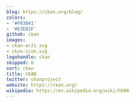 ```yaml
---
blog: https://ckan.org/blog/
colors:
- '#F03B41'
- '#E3EB1F'
github: ckan
images:
- ckan-ar21.svg
- ckan-icon.svg
logohandle: ckan
skipped: 0
sort: ckan
title: CKAN
twitter: ckanproject
website: https://ckan.org/
wikipedia: https://en.wikipedia.org/wiki/CKAN
---
```

